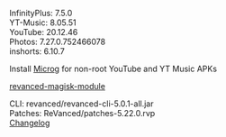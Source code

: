 InfinityPlus: 7.5.0  
YT-Music: 8.05.51  
YouTube: 20.12.46  
Photos: 7.27.0.752466078  
inshorts: 6.10.7  

Install [Microg](https://github.com/ReVanced/GmsCore/releases) for non-root YouTube and YT Music APKs  

[revanced-magisk-module](https://github.com/j-hc/revanced-magisk-module)
  
CLI: revanced/revanced-cli-5.0.1-all.jar  
Patches: ReVanced/patches-5.22.0.rvp  
[Changelog](https://github.com/ReVanced/revanced-patches/releases/tag/v5.22.0)  
